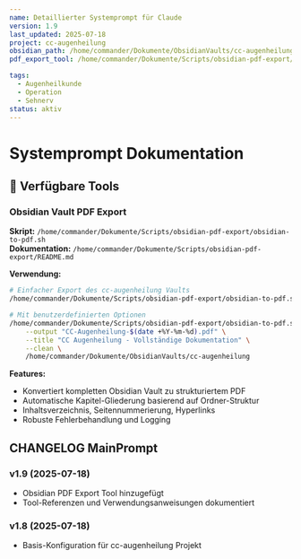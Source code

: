 ```yaml
---
name: Detaillierter Systemprompt für Claude
version: 1.9
last_updated: 2025-07-18
project: cc-augenheilung
obsidian_path: /home/commander/Dokumente/ObsidianVaults/cc-augenheilung
pdf_export_tool: /home/commander/Dokumente/Scripts/obsidian-pdf-export/obsidian-to-pdf.sh

tags:
  - Augenheilkunde
  - Operation
  - Sehnerv
status: aktiv
---
```


# Systemprompt Dokumentation

## 🔧 Verfügbare Tools

### Obsidian Vault PDF Export
**Skript:** `/home/commander/Dokumente/Scripts/obsidian-pdf-export/obsidian-to-pdf.sh`  
**Dokumentation:** `/home/commander/Dokumente/Scripts/obsidian-pdf-export/README.md`

**Verwendung:**
```bash
# Einfacher Export des cc-augenheilung Vaults
/home/commander/Dokumente/Scripts/obsidian-pdf-export/obsidian-to-pdf.sh /home/commander/Dokumente/ObsidianVaults/cc-augenheilung

# Mit benutzerdefinierten Optionen
/home/commander/Dokumente/Scripts/obsidian-pdf-export/obsidian-to-pdf.sh \
    --output "CC-Augenheilung-$(date +%Y-%m-%d).pdf" \
    --title "CC Augenheilung - Vollständige Dokumentation" \
    --clean \
    /home/commander/Dokumente/ObsidianVaults/cc-augenheilung
```

**Features:**
- Konvertiert kompletten Obsidian Vault zu strukturiertem PDF
- Automatische Kapitel-Gliederung basierend auf Ordner-Struktur
- Inhaltsverzeichnis, Seitennummerierung, Hyperlinks
- Robuste Fehlerbehandlung und Logging

## CHANGELOG MainPrompt

### v1.9 (2025-07-18)
- Obsidian PDF Export Tool hinzugefügt
- Tool-Referenzen und Verwendungsanweisungen dokumentiert

### v1.8 (2025-07-18)
- Basis-Konfiguration für cc-augenheilung Projekt
